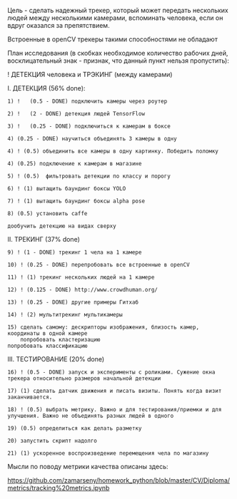 Цель - сделать надежный трекер, который может передать нескольких людей между несколькими камерами, 
вспоминать человека, если он вдруг оказался за препятствием.

Встроенные в openCV трекеры такими способностями не обладают

План исследования (в скобках необходимое количество рабочих дней, восклицательный знак - признак, что данный пункт нельзя пропустить):

! ДЕТЕКЦИЯ человека и ТРЭКИНГ (между камерами)

I. ДЕТЕКЦИЯ (56% done): 

    1) !   (0.5 - DONE) подключить камеры через роутер

    2) !   (2 - DONE) детекция людей TensorFlow
    
    3) !   (0.25 - DONE) подключиться к камерам в боксе 
    
    4) (0.25 - DONE) научиться объединять 3 камеры в одну 
    
    4) ! (0.5) объединить все камеры в одну картинку. Победить поломку
    
    4) (0.25) подключение к камерам в магазине
    
    5) ! (0.5)  фильтровать детекции по классу и порогу
    
    6) ! (1) вытащить баундинг боксы YOLO
    
    7) ! (1) вытащить баундинг боксы alpha pose
    
    8) (0.5) установить caffe
    
    дообучить детекцию на видах сверху

II. ТРЕКИНГ (37%  done)

    9) ! (1 - DONE) трекинг 1 чела на 1 камере
    
    10) ! (0.25 - DONE) перепробовать все встроенные в openCV
    
    11) ! (1) трекинг нескольких людей на 1 камере
    
    12) ! (0.125 - DONE) http://www.crowdhuman.org/
    
    13) ! (0.25 - DONE) другие примеры Гитхаб
    
    14) ! (2) мультитрекинг мультикамеры
    
    15) сделать самому: дескрипторы изображения, близость камер, координаты в одной камере
        попробовать кластеризацию
    попробовать классификацию 

III. ТЕСТИРОВАНИЕ (20% done)
    
    16) ! (0.5 - DONE) запуск и эксперименты с роликами. Сужение окна трекера относительно размеров начальной детекции 
    
    17) (1) сделать датчик движения и писать визиты. Понять когда визит заканчивается.
    
    18) ! (0.5) выбрать метрику. Важно и для тестирования/приемки и для улучшения. Важно не объединять разных людей в одного
    
    19) (0.5) определиться как делать разметку
    
    20) запустить скрипт надолго
    
    21) (1) ускоренное воспроизведение перемещения чела по магазину
    
Мысли по поводу метрики качества описаны здесь: 

https://github.com/zamarseny/homework_python/blob/master/CV/Diploma/metrics/tracking%20metrics.ipynb
